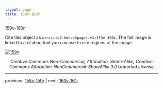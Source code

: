 ```yaml
---
layout: page
title: 159v-160r
---
```


159v-160r

Cite this object as `urn:cite2:hmt:e3pages.v1:159v-160r`.  The full image is linked to a citation tool you can use to cite regions of the image.

[![159v](http://www.homermultitext.org/iipsrv?IIIF=/project/homer/pyramidal/deepzoom/hmt/e3bifolio/v1/null.tif/full/800,/0/default.jpg)](http://www.homermultitext.org/ict2/?urn=urn:cite2:hmt:e3bifolio.v1:null) 

<p style="text-align: center; font-style: italic;">Creative Commons Non-Commerical, Attribution, Share-Alike, Creative Commons Attribution-NonCommercial-ShareAlike 3.0 Unported License</p>

---

previous: [158v-159r](../158v-159r/) | next: [160v-161r](../160v-161r/)